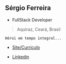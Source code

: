 ## Sérgio Ferreira
- FullStack Developer
> Aquiraz, Ceará, Brasil

```
Héroi em tempo integral...
```
- [Site/Curriculo](https://sergioferreirafilho.github.io)


- [Linkedin](https://www.linkedin.com/in/sergioferreira06/)
